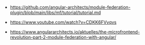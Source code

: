 - https://github.com/angular-architects/module-federation-plugin/blob/main/libs/mf/tutorial/tutorial.md

- https://www.youtube.com/watch?v=CDKK6FVvqvs

- https://www.angulararchitects.io/aktuelles/the-microfrontend-revolution-part-2-module-federation-with-angular/
